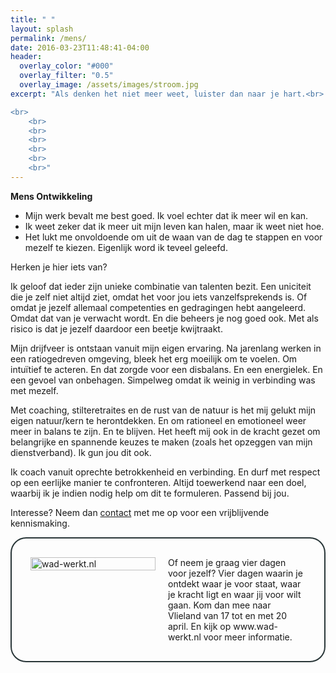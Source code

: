 ```yaml
---
title: " "
layout: splash
permalink: /mens/
date: 2016-03-23T11:48:41-04:00
header:
  overlay_color: "#000"
  overlay_filter: "0.5"
  overlay_image: /assets/images/stroom.jpg
excerpt: "Als denken het niet meer weet, luister dan naar je hart.<br> ~Patrick Mundus~

<br>
	<br>
	<br>
	<br>
	<br>
	<br>
	<br>"
---
```


**Mens Ontwikkeling**

* Mijn werk bevalt me best goed. Ik voel echter dat ik meer wil en kan.
* Ik weet zeker dat ik meer uit mijn leven kan halen, maar ik weet niet hoe.
* Het lukt me onvoldoende om uit de waan van de dag te stappen en voor mezelf te kiezen. Eigenlijk word ik teveel geleefd.

Herken je hier iets van? 

Ik geloof dat ieder zijn unieke combinatie van talenten bezit. Een uniciteit die je zelf niet altijd ziet, omdat het voor jou iets vanzelfsprekends is. Of omdat je jezelf allemaal competenties en gedragingen hebt aangeleerd. Omdat dat van je verwacht wordt. En die beheers je nog goed ook. Met als risico is dat je jezelf daardoor een beetje kwijtraakt.

Mijn drijfveer is ontstaan vanuit mijn eigen ervaring. Na jarenlang werken in een ratiogedreven omgeving, bleek het erg moeilijk om te voelen. Om intuïtief te acteren. En dat zorgde voor een disbalans. En een energielek. En een gevoel van onbehagen. Simpelweg omdat ik weinig in verbinding was met mezelf.

Met coaching, stilteretraites en de rust van de natuur is het mij gelukt mijn eigen natuur/kern te herontdekken. En om rationeel en emotioneel weer meer in balans te zijn. En te blijven. Het heeft mij ook in de kracht gezet om belangrijke en spannende keuzes te maken (zoals het opzeggen van mijn dienstverband). Ik gun jou dit ook. 

Ik coach vanuit oprechte betrokkenheid en verbinding. En durf met respect op een eerlijke manier te confronteren. Altijd toewerkend naar een doel, waarbij ik je indien nodig help om dit te formuleren. Passend bij jou.


Interesse? Neem dan <a href="mailto:anita@zie-ontwikkeling.nl">contact</a> met me op voor een vrijblijvende kennismaking.

<!-- kader; geen markdown -->
<div style="border-radius: 25px; border: 2px solid #293638; padding: 20px; display: table;">
  <div style="display: table-row;">
    <div style="display: table-cell; width: 200px; padding: 10px;">
      <a href="http://www.wad-werkt.nl"><img style="width: 100%;" src="https://twinmum1.github.io/zie-ontwikkeling/assets/images/wadwerkt-logo-colour.png" alt="wad-werkt.nl"/></a>
    </div>
    <div style="display: table-cell; padding: 10px; vertical-align: top;">Of neem je graag vier dagen voor jezelf?
    Vier dagen waarin je ontdekt waar je voor staat, waar je kracht ligt en waar jij voor wilt gaan.
    Kom dan mee naar Vlieland van 17 tot en met 20 april. En kijk op www.wad-werkt.nl voor meer informatie.
    </div>
  </div>
</div>
<!-- kader -->


